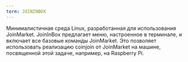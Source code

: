 ```yaml
---
term: JOININBOX
---
```


Минималистичная среда Linux, разработанная для использования JoinMarket. JoinInBox предлагает меню, настроенное в терминале, и включает все базовые команды JoinMarket. Это позволяет использовать реализацию coinjoin от JoinMarket на машине, посвященной этой задаче, например, на Raspberry Pi.
